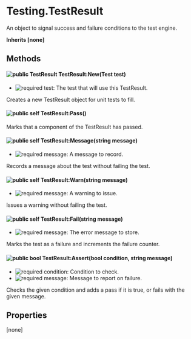 # Testing.TestResult
An object to signal success and failure conditions to the test engine.

**Inherits [none]**

## Methods
#### ![public][public] TestResult TestResult:New(Test test)
- ![required][required] test: The test that will use this TestResult.

Creates a new TestResult object for unit tests to fill.


#### ![public][public] self TestResult:Pass()


Marks that a component of the TestResult has passed.


#### ![public][public] self TestResult:Message(string message)
- ![required][required] message: A message to record.

Records a message about the test without failing the test.


#### ![public][public] self TestResult:Warn(string message)
- ![required][required] message: A warning to issue.

Issues a warning without failing the test.


#### ![public][public] self TestResult:Fail(string message)
- ![required][required] message: The error message to store.

Marks the test as a failure and increments the failure counter.


#### ![public][public] bool TestResult:Assert(bool condition, string message)
- ![required][required] condition: Condition to check.
- ![required][required] message: Message to report on failure.

Checks the given condition and adds a pass if it is true, or fails with the given message.


## Properties
[none]


[public]: https://img.shields.io/badge/%20-public-11b237.svg?style=flat-square
[required]: https://img.shields.io/badge/%20-required-ff9600.svg?style=flat-square